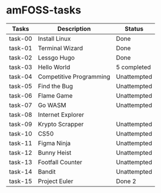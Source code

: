 # amFOSS-tasks


| Tasks   | Description                         | Status                      |
|---------|-------------------------------------|-----------------------------|
| task-00 | Install Linux                       | Done                        |
| task-01 | Terminal Wizard                     | Done                        |
| task-02 | Lessgo Hugo                         | Done                        |
| task-03 | Hello World| 5 completed            |                             |
| task-04 | Competitive Programming             | Unattempted                 |
| task-05 | Find the Bug                        | Unattempted                 |
| task-06 | Flame Game                          | Unattempted                 |
| task-07 | Go WASM                             | Unattempted                 |
| task-08 | Internet Explorer                   |                             |
| task-09 | Krypto Scrapper                     | Unattempted                 |
| task-10 | CS50                                | Unattempted                 |
| task-11 | Figma Ninja                         | Unattempted                 |
| task-12 | Bunny Heist                         | Unattempted                 |
| task-13 | Footfall Counter                    | Unattempted                 |
| task-14 | Bandit                              | Unattempted                 |
| task-15 | Project Euler                       | Done 2                      |
